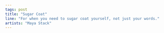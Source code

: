```yaml
---
tags: post
title: "Sugar Coat"
line: "For when you need to sugar coat yourself, not just your words."
artists: "Maya Stack"
---
```


